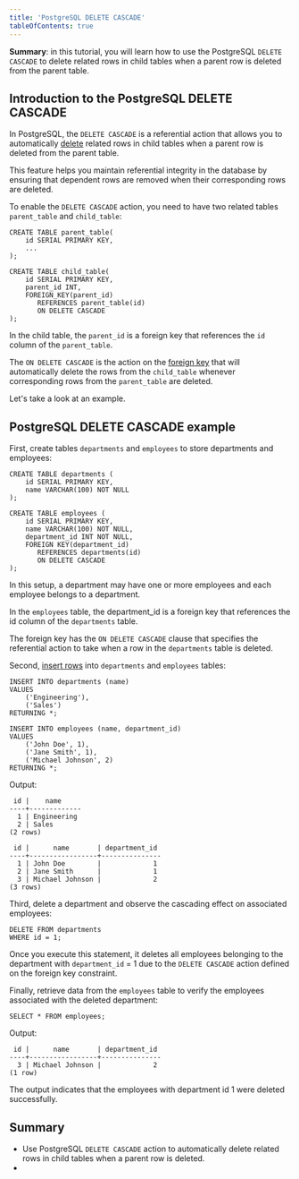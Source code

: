 ```yaml
---
title: 'PostgreSQL DELETE CASCADE'
tableOfContents: true
---
```


**Summary**: in this tutorial, you will learn how to use the PostgreSQL `DELETE CASCADE` to delete related rows in child tables when a parent row is deleted from the parent table.



## Introduction to the PostgreSQL DELETE CASCADE



In PostgreSQL, the `DELETE CASCADE` is a referential action that allows you to automatically [delete](/docs/postgresql/postgresql-delete) related rows in child tables when a parent row is deleted from the parent table.



This feature helps you maintain referential integrity in the database by ensuring that dependent rows are removed when their corresponding rows are deleted.



To enable the `DELETE CASCADE` action, you need to have two related tables `parent_table` and `child_table`:



```
CREATE TABLE parent_table(
    id SERIAL PRIMARY KEY,
    ...
);

CREATE TABLE child_table(
    id SERIAL PRIMARY KEY,
    parent_id INT,
    FOREIGN_KEY(parent_id)
       REFERENCES parent_table(id)
       ON DELETE CASCADE
);
```



In the child table, the `parent_id` is a foreign key that references the `id` column of the `parent_table`.



The `ON DELETE CASCADE` is the action on the [foreign key](/docs/postgresql/postgresql-foreign-key) that will automatically delete the rows from the `child_table` whenever corresponding rows from the `parent_table` are deleted.



Let's take a look at an example.



## PostgreSQL DELETE CASCADE example



First, create tables `departments` and `employees` to store departments and employees:



```
CREATE TABLE departments (
    id SERIAL PRIMARY KEY,
    name VARCHAR(100) NOT NULL
);

CREATE TABLE employees (
    id SERIAL PRIMARY KEY,
    name VARCHAR(100) NOT NULL,
    department_id INT NOT NULL,
    FOREIGN KEY(department_id)
       REFERENCES departments(id)
       ON DELETE CASCADE
);
```



In this setup, a department may have one or more employees and each employee belongs to a department.



In the `employees` table, the department_id is a foreign key that references the id column of the `departments` table.



The foreign key has the `ON DELETE CASCADE` clause that specifies the referential action to take when a row in the `departments` table is deleted.



Second, [insert rows](/docs/postgresql/postgresql-insert-multiple-rows) into `departments` and `employees` tables:



```
INSERT INTO departments (name)
VALUES
    ('Engineering'),
    ('Sales')
RETURNING *;

INSERT INTO employees (name, department_id)
VALUES
    ('John Doe', 1),
    ('Jane Smith', 1),
    ('Michael Johnson', 2)
RETURNING *;
```



Output:



```
 id |    name
----+-------------
  1 | Engineering
  2 | Sales
(2 rows)

 id |      name       | department_id
----+-----------------+---------------
  1 | John Doe        |             1
  2 | Jane Smith      |             1
  3 | Michael Johnson |             2
(3 rows)
```



Third, delete a department and observe the cascading effect on associated employees:



```
DELETE FROM departments
WHERE id = 1;
```



Once you execute this statement, it deletes all employees belonging to the department with `department_id` = 1 due to the `DELETE CASCADE` action defined on the foreign key constraint.



Finally, retrieve data from the `employees` table to verify the employees associated with the deleted department:



```
SELECT * FROM employees;
```



Output:



```
 id |      name       | department_id
----+-----------------+---------------
  3 | Michael Johnson |             2
(1 row)
```



The output indicates that the employees with department id 1 were deleted successfully.



## Summary



- Use PostgreSQL `DELETE CASCADE` action to automatically delete related rows in child tables when a parent row is deleted.
- 
